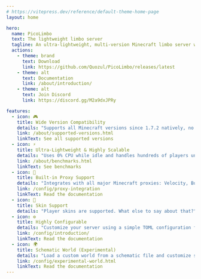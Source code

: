 ```yaml
---
# https://vitepress.dev/reference/default-theme-home-page
layout: home

hero:
  name: PicoLimbo
  text: The lightweight limbo server
  tagline: An ultra-lightweight, multi-version Minecraft limbo server written in Rust
  actions:
    - theme: brand
      text: Download
      link: https://github.com/Quozul/PicoLimbo/releases/latest
    - theme: alt
      text: Documentation
      link: /about/introduction/
    - theme: alt
      text: Join Discord
      link: https://discord.gg/M2a9dxJPRy

features:
  - icon: 🎮
    title: Wide Version Compatibility
    details: "Supports all Minecraft versions since 1.7.2 natively, no need for ViaVersion or additional compatibility layers."
    link: /about/supported-versions.html
    linkText: See all supported versions
  - icon: ⚡
    title: Ultra-Lightweight & Highly Scalable
    details: "Uses 0% CPU while idle and handles hundreds of players under 10 MB RAM."
    link: /about/benchmarks.html
    linkText: See benchmarks
  - icon: 🔀
    title: Built-in Proxy Support
    details: "Integrates with all major Minecraft proxies: Velocity, BungeeCord and BungeeGuard authentication."
    link: /config/proxy-integration
    linkText: Read the documentation
  - icon: 👤
    title: Skin Support
    details: "Player skins are supported. What else to say about that?"
  - icon: ⚙️
    title: Highly Configurable
    details: "Customize your server using a simple TOML configuration file."
    link: /config/introduction/
    linkText: Read the documentation
  - icon: 🌍
    title: Schematic World (Experimental)
    details: "Load a custom world from a schematic file and customize spawn location (1.16+ only)."
    link: /config/experimental-world.html
    linkText: Read the documentation
---
```

